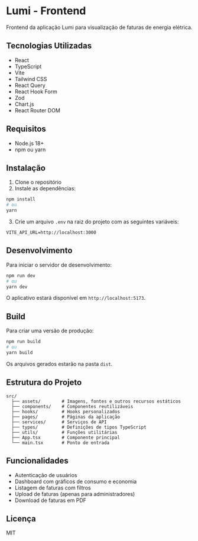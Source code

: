 # Lumi - Frontend

Frontend da aplicação Lumi para visualização de faturas de energia elétrica.

## Tecnologias Utilizadas

- React
- TypeScript
- Vite
- Tailwind CSS
- React Query
- React Hook Form
- Zod
- Chart.js
- React Router DOM

## Requisitos

- Node.js 18+
- npm ou yarn

## Instalação

1. Clone o repositório
2. Instale as dependências:

```bash
npm install
# ou
yarn
```

3. Crie um arquivo `.env` na raiz do projeto com as seguintes variáveis:

```
VITE_API_URL=http://localhost:3000
```

## Desenvolvimento

Para iniciar o servidor de desenvolvimento:

```bash
npm run dev
# ou
yarn dev
```

O aplicativo estará disponível em `http://localhost:5173`.

## Build

Para criar uma versão de produção:

```bash
npm run build
# ou
yarn build
```

Os arquivos gerados estarão na pasta `dist`.

## Estrutura do Projeto

```
src/
  ├── assets/        # Imagens, fontes e outros recursos estáticos
  ├── components/    # Componentes reutilizáveis
  ├── hooks/         # Hooks personalizados
  ├── pages/         # Páginas da aplicação
  ├── services/      # Serviços de API
  ├── types/         # Definições de tipos TypeScript
  ├── utils/         # Funções utilitárias
  ├── App.tsx        # Componente principal
  └── main.tsx       # Ponto de entrada
```

## Funcionalidades

- Autenticação de usuários
- Dashboard com gráficos de consumo e economia
- Listagem de faturas com filtros
- Upload de faturas (apenas para administradores)
- Download de faturas em PDF

## Licença

MIT
